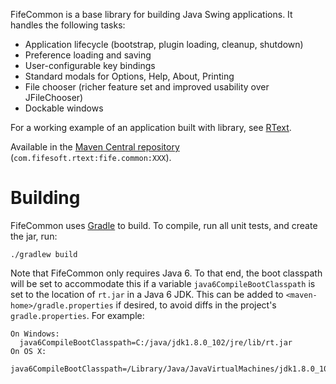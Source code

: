 FifeCommon is a base library for building Java Swing applications.  It handles the following tasks:

* Application lifecycle (bootstrap, plugin loading, cleanup, shutdown)
* Preference loading and saving
* User-configurable key bindings
* Standard modals for Options, Help, About, Printing
* File chooser (richer feature set and improved usability over JFileChooser)
* Dockable windows

For a working example of an application built with library, see
[RText](https://github.com/bobbylight/RText).

Available in the [Maven Central repository](http://search.maven.org/#artifactdetails%7Ccom.fifesoft.rtext%7Cfife.common%7C2.5.6%7Cjar) (`com.fifesoft.rtext:fife.common:XXX`).

# Building

FifeCommon uses [Gradle](http://gradle.org/) to build.  To compile, run
all unit tests, and create the jar, run:

    ./gradlew build

Note that FifeCommon only requires Java 6.  To that end, the boot classpath will be set to accommodate
this if a variable `java6CompileBootClasspath` is set to the location of `rt.jar` in a Java 6 JDK.
This can be added to `<maven-home>/gradle.properties` if desired, to avoid diffs in the project's
`gradle.properties`.  For example:

    On Windows:
      java6CompileBootClasspath=C:/java/jdk1.8.0_102/jre/lib/rt.jar
    On OS X:
      java6CompileBootClasspath=/Library/Java/JavaVirtualMachines/jdk1.8.0_102.jdk/Contents/Home/jre/lib/rt.jar

